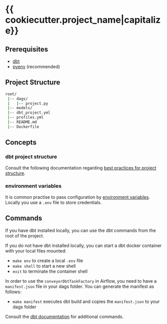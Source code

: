 # {{ cookiecutter.project_name|capitalize}}

## Prerequisites

- [dbt](https://docs.getdbt.com/dbt-cli/installation/)
- [pyenv](https://github.com/pyenv/pyenv) (recommended)

## Project Structure

```bash
root/
 |-- dags/
 |   |-- project.py
 |-- models/
 |-- dbt_project.yml
 |-- profiles.yml
 |-- README.md
 |-- Dockerfile 
```

## Concepts

### dbt project structure
Consult the following documentation regarding [best practices for project structure](https://discourse.getdbt.com/t/how-we-structure-our-dbt-projects/355).

### environment variables
It is common practise to pass configuration by [environment variables](https://docs.getdbt.com/reference/dbt-jinja-functions/env_var).
Locally you use a `.env` file to store credentials. 

## Commands
If you have dbt installed locally, you can use the dbt commands from the root of the project.

If you do not have dbt installed locally, you can start a dbt docker container with your local files mounted:
- `make env` to create a local `.env` file
- `make shell` to start a new shell
- `exit` to terminate the container shell

In order to use the `conveyorDbtTaskFactory` in Airflow, you need to have a `manifest.json` file in your dags folder.
You can generate the manifest as follows:
- `make manifest` executes dbt build and copies the `manifest.json` to your dags folder

Consult the [dbt documentation](https://docs.getdbt.com/docs/introduction) for additional commands.